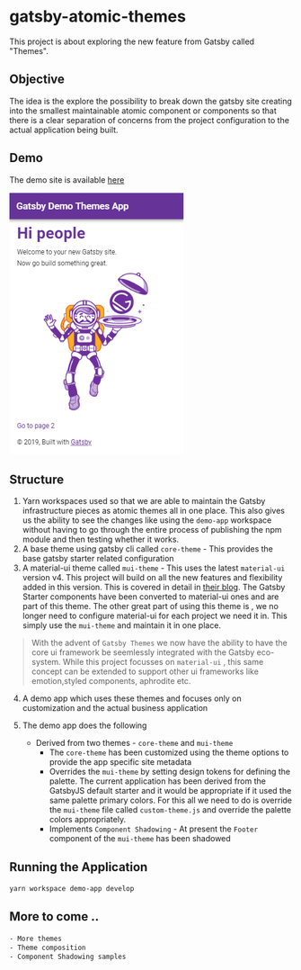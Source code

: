 # gatsby-atomic-themes

This project is about exploring the new feature from Gatsby called "Themes".

## Objective

The idea is the explore the possibility to break down the gatsby site creating into the smallest maintainable atomic component or components so that there is a clear separation of concerns from the project configuration to the actual application being built.

## Demo

The demo site is available [here](https://gatsby-atomic-themes.netlify.com/)

![Demo Site](./images/theme_one.PNG)

## Structure

1. Yarn workspaces used so that we are able to maintain the Gatsby infrastructure pieces as atomic themes all in one place. This also gives us the ability to see the changes like using the `demo-app` workspace without having to go through the entire process of publishing the npm module and then testing whether it works.
2. A base theme using gatsby cli called `core-theme` - This provides the base gatsby starter related configuration
3. A material-ui theme called `mui-theme` - This uses the latest `material-ui` version v4. This project will build on all the new features and flexibility added in this version. This is covered in detail in [their blog](https://material-ui.com/blog/material-ui-v4-is-out/). The Gatsby Starter components have been converted to material-ui ones and are part of this theme. The other great part of using this theme is , we no longer need to configure material-ui for each project we need it in. This simply use the `mui-theme` and maintain it in one place.

> With the advent of `Gatsby Themes` we now have the ability to have the core ui framework be seemlessly integrated with the Gatsby eco-system. While this project focusses on `material-ui` , this same concept can be extended to support other ui frameworks like emotion,styled components, aphrodite etc.

4. A demo app which uses these themes and focuses only on customization and the actual business application

5. The demo app does the following
   - Derived from two themes - `core-theme` and `mui-theme`
	 - The `core-theme` has been customized using the theme options to provide the app specific site metadata
	 - Overrides the `mui-theme` by setting design tokens for defining the palette. The current application has been derived from the GatsbyJS default starter and it would be appropriate if it used the same palette primary colors. For this all we need to do is override the `mui-theme` file called `custom-theme.js` and override the palette colors appropriately.
	 - Implements `Component Shadowing` - At present the `Footer` component of the `mui-theme` has been shadowed

## Running the Application

```bash
yarn workspace demo-app develop
```

## More to come ..

	- More themes
	- Theme composition
	- Component Shadowing samples


